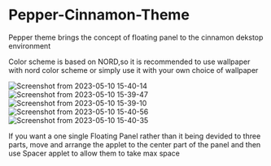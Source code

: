 # Pepper-Cinnamon-Theme

Pepper theme brings the concept of floating panel to the cinnamon dekstop environment

Color scheme is based on NORD,so it is recommended to use wallpaper with nord color scheme or simply use it with your own choice of wallpaper

![Screenshot from 2023-05-10 15-40-14](https://github.com/vinayakrastogi/Pepper-Cinnamon-Theme/assets/107737503/f1832506-2458-40e9-a23e-66ee1dfc22fc)
![Screenshot from 2023-05-10 15-39-47](https://github.com/vinayakrastogi/Pepper-Cinnamon-Theme/assets/107737503/a30a10ae-d31e-48b0-a714-138906b918a0)
![Screenshot from 2023-05-10 15-39-10](https://github.com/vinayakrastogi/Pepper-Cinnamon-Theme/assets/107737503/d83743df-4214-41b2-85d2-c5219bc4c531)
![Screenshot from 2023-05-10 15-40-56](https://github.com/vinayakrastogi/Pepper-Cinnamon-Theme/assets/107737503/64cae82a-7fe2-4676-bf8a-844d9b53358a)
![Screenshot from 2023-05-10 15-40-35](https://github.com/vinayakrastogi/Pepper-Cinnamon-Theme/assets/107737503/d54cf4e6-42f6-4222-b151-d849199127b9)

If you want a one single Floating Panel rather than it being devided to three parts, move and arrange the applet to the center part of the panel and then use Spacer applet to allow them to take max space
